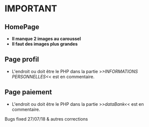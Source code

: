 # IMPORTANT

## HomePage
* **Il manque 2 images au caroussel**
* **Il faut des images plus grandes**

## Page profil
* L'endroit ou doit être le PHP dans la partie >*>INFORMATIONS PERSONNELLES<*< est en commentaire.

## Page paiement
* L'endroit ou doit être le PHP dans la partie >*>dataBank<*< est en commentaire.

Bugs fixed 27/07/18 & autres corrections